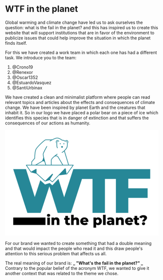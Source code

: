 # WTF in the planet
Global warming and climate change have led us to ask ourselves the question: what is the fail in the planet? and this has inspired us to create this website that will support institutions that are in favor of the environment to publicize issues that could help improve the situation in which the planet finds itself.


For this we have created a work team in which each one has had a different task. We introduce you to the team:
1. @Crono19
2. @Renexor
3. @Oscar1352
4. @EstuardoVasquez
5. @SantiUrbinax


We have created a clean and minimalist platform where people can read relevant topics and articles about the effects and consequences of climate change. We have been inspired by planet Earth and the creatures that inhabit it. So in our logo we have placed a polar bear on a piece of ice which identifies this species that is in danger of extinction and that suffers the consequences of our actions as humanity.

![Este es nuestro logo](https://github.com/Crono19/WTF-in-the-planet/blob/main/Logo/Logofc.jpg)

For our brand we wanted to create something that had a double meaning and that would impact the people who read it and this draw people's attention to this serious problem that affects us all.

The real meaning of our brand is: **_ "What's the fail in the planet?" _** Contrary to the popular belief of the acronym WTF, we wanted to give it another context that was related to the theme we chose.






